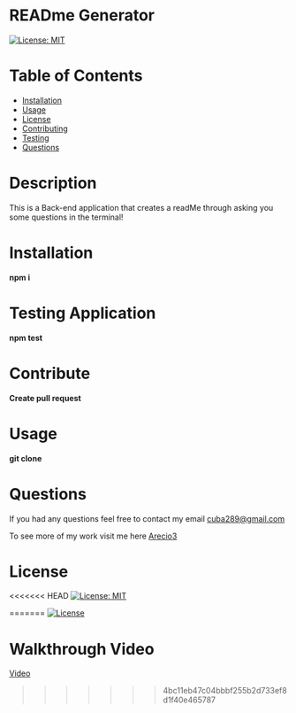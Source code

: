# READme Generator
  [![License: MIT](https://img.shields.io/badge/License-MIT-yellow.svg)](https://opensource.org/licenses/MIT)
  
  # Table of Contents 
  * [Installation](#Installation) 
  * [Usage](#Usage) 
  * [License](#license)
  * [Contributing](#Contribute) 
  * [Testing](#testing)
  * [Questions](#questions)
  
  # Description 
This is a Back-end application that creates a readMe through asking you some questions in the terminal!
  
  # Installation
   **npm i**

  # Testing Application
  **npm test**

  # Contribute
  **Create pull request**

  # Usage
  **git clone**

  # Questions
  If you had any questions feel free to contact my email cuba289@gmail.com

  To see more of my work visit me here [Arecio3](https://github.com/Arecio3)


  # License
<<<<<<< HEAD
  [![License: MIT](https://img.shields.io/badge/License-MIT-yellow.svg)](https://opensource.org/licenses/MIT)

=======
  [![License](https://img.shields.io/badge/License-Apache%202.0-blue.svg)](https://opensource.org/licenses/Apache-2.0)
  
  # Walkthrough Video
  [Video](https://drive.google.com/file/d/1c_GEm3lpwhdUoIJVKQrZbr74ddyTmrLT/view)
>>>>>>> 4bc11eb47c04bbbf255b2d733ef8d1f40e465787

